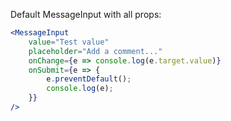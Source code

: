 Default MessageInput with all props:

```jsx
<MessageInput
	value="Test value"
	placeholder="Add a comment..."
	onChange={e => console.log(e.target.value)}
	onSubmit={e => {
		e.preventDefault();
		console.log(e);
	}}
/>
```
